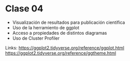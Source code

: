 # Clase 04

- Visualización de resultados para publicación científica
- Uso de la herramiento de ggplot
- Acceso a propiedades de distintos diagramas
- Uso de Cluster Profiler

Links: 
https://ggplot2.tidyverse.org/reference/ggplot.html
https://ggplot2.tidyverse.org/reference/ggtheme.html
